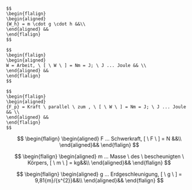 
``` ad-formel
$$
\begin{flalign}
\begin{aligned}
{W_h} = m \cdot g \cdot h &&\\ 
\end{aligned} &&
\end{flalign}
$$

$$
\begin{flalign}
\begin{aligned}
W = Arbeit, \ [ \ W \ ] = Nm = J; \ J ... Joule && \\ 
\end{aligned} &&
\end{flalign}
$$

$$
\begin{flalign}
\begin{aligned}
{F_p} = Kraft \ parallel \ zum , \ [ \ W \ ] = Nm = J; \ J ... Joule && \\ 
\end{aligned} &&
\end{flalign}
$$

```


$$
\begin{flalign}
\begin{aligned}
F … Schwerkraft, [ \ F \ ] =  N &&\\
\end{aligned}&&
\end{flalign}
$$

$$
\begin{flalign}
\begin{aligned}
m … Masse \ des \ bescheunigten \ Körpers, [ \ m \ ] = kg&&\\
\end{aligned}&&
\end{flalign}
$$

$$
\begin{flalign}
\begin{aligned}
g … Erdgeschleunigung, [ \ g \ ] = 9,81{m}/{s^{2}}&&\\
\end{aligned}&&
\end{flalign}
$$
```